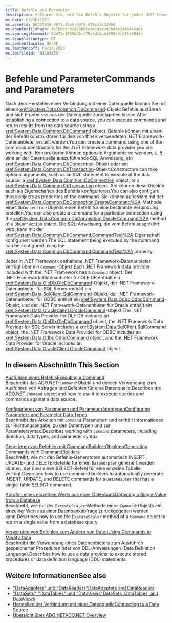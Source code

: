 ```yaml
---
title: Befehle und Parameter
description: Erfahren Sie, wie Sie Befehls Objekte für jeden .NET Framework Datenanbieter verwenden, um Befehle auszuführen und Ergebnisse aus einer Datenquelle zurückzugeben.
ms.date: 03/30/2017
ms.assetid: b623f810-d871-49a5-b0f5-078cc3c34db6
ms.openlocfilehash: fb7b86dc3c826805e0e1dcec4764be2e484ec40b
ms.sourcegitcommit: 5b475c1855b32cf78d2d1bbb4295e4c236f39464
ms.translationtype: MT
ms.contentlocale: de-DE
ms.lasthandoff: 09/24/2020
ms.locfileid: "91203825"
---
```

# <a name="commands-and-parameters"></a><span data-ttu-id="5e27a-103">Befehle und Parameter</span><span class="sxs-lookup"><span data-stu-id="5e27a-103">Commands and Parameters</span></span>

<span data-ttu-id="5e27a-104">Nach dem Herstellen einer Verbindung mit einer Datenquelle können Sie mit einem <xref:System.Data.Common.DbCommand>-Objekt Befehle ausführen und sich Ergebnisse aus der Datenquelle zurückgeben lassen.</span><span class="sxs-lookup"><span data-stu-id="5e27a-104">After establishing a connection to a data source, you can execute commands and return results from the data source using a <xref:System.Data.Common.DbCommand> object.</span></span> <span data-ttu-id="5e27a-105">Befehle können mit einem der Befehlskonstruktoren für den von Ihnen verwendeten .NET Framework-Datenanbieter erstellt werden.</span><span class="sxs-lookup"><span data-stu-id="5e27a-105">You can create a command using one of the command constructors for the .NET Framework data provider you are working with.</span></span> <span data-ttu-id="5e27a-106">Konstruktoren können optionale Argumente verwenden, z. B. eine an der Datenquelle auszuführende SQL-Anweisung, ein <xref:System.Data.Common.DbConnection>-Objekt oder ein <xref:System.Data.Common.DbTransaction>-Objekt.</span><span class="sxs-lookup"><span data-stu-id="5e27a-106">Constructors can take optional arguments, such as an SQL statement to execute at the data source, a <xref:System.Data.Common.DbConnection> object, or a <xref:System.Data.Common.DbTransaction> object.</span></span> <span data-ttu-id="5e27a-107">Sie können diese Objekte auch als Eigenschaften des Befehls konfigurieren.</span><span class="sxs-lookup"><span data-stu-id="5e27a-107">You can also configure those objects as properties of the command.</span></span> <span data-ttu-id="5e27a-108">Sie können außerdem mit der <xref:System.Data.Common.DbConnection.CreateCommand%2A>-Methode eines `DbConnection`-Objekts einen Befehl für eine bestimmte Verbindung erstellen.</span><span class="sxs-lookup"><span data-stu-id="5e27a-108">You can also create a command for a particular connection using the <xref:System.Data.Common.DbConnection.CreateCommand%2A> method of a `DbConnection` object.</span></span> <span data-ttu-id="5e27a-109">Die SQL-Anweisung, die vom Befehl ausgeführt wird, kann mit der <xref:System.Data.Common.DbCommand.CommandText%2A>-Eigenschaft konfiguriert werden.</span><span class="sxs-lookup"><span data-stu-id="5e27a-109">The SQL statement being executed by the command can be configured using the <xref:System.Data.Common.DbCommand.CommandText%2A> property.</span></span>  
  
 <span data-ttu-id="5e27a-110">Jeder in .NET Framework enthaltene .NET Framework-Datenanbieter verfügt über ein `Command`-Objekt.</span><span class="sxs-lookup"><span data-stu-id="5e27a-110">Each .NET Framework data provider included with the .NET Framework has a `Command` object.</span></span> <span data-ttu-id="5e27a-111">Der .NET Framework-Datenanbieter für OLE DB enthält ein <xref:System.Data.OleDb.OleDbCommand>-Objekt, der .NET Framework-Datenanbieter für SQL Server enthält ein <xref:System.Data.SqlClient.SqlCommand>-Objekt, der .NET Framework-Datenanbieter für ODBC enthält ein <xref:System.Data.Odbc.OdbcCommand>-Objekt, und der .NET Framework-Datenanbieter für Oracle enthält ein <xref:System.Data.OracleClient.OracleCommand>-Objekt.</span><span class="sxs-lookup"><span data-stu-id="5e27a-111">The .NET Framework Data Provider for OLE DB includes an <xref:System.Data.OleDb.OleDbCommand> object, the .NET Framework Data Provider for SQL Server includes a <xref:System.Data.SqlClient.SqlCommand> object, the .NET Framework Data Provider for ODBC includes an <xref:System.Data.Odbc.OdbcCommand> object, and the .NET Framework Data Provider for Oracle includes an <xref:System.Data.OracleClient.OracleCommand> object.</span></span>  
  
## <a name="in-this-section"></a><span data-ttu-id="5e27a-112">In diesem Abschnitt</span><span class="sxs-lookup"><span data-stu-id="5e27a-112">In This Section</span></span>  

 [<span data-ttu-id="5e27a-113">Ausführen eines Befehls</span><span class="sxs-lookup"><span data-stu-id="5e27a-113">Executing a Command</span></span>](executing-a-command.md)  
 <span data-ttu-id="5e27a-114">Beschreibt das ADO.NET-`Command`-Objekt und dessen Verwendung zum Ausführen von Abfragen und Befehlen für eine Datenquelle.</span><span class="sxs-lookup"><span data-stu-id="5e27a-114">Describes the ADO.NET `Command` object and how to use it to execute queries and commands against a data source.</span></span>  
  
 [<span data-ttu-id="5e27a-115">Konfigurieren von Parametern und Parameterdatentypen</span><span class="sxs-lookup"><span data-stu-id="5e27a-115">Configuring Parameters and Parameter Data Types</span></span>](configuring-parameters-and-parameter-data-types.md)  
 <span data-ttu-id="5e27a-116">Beschreibt das Arbeiten mit `Command`-Parametern und enthält Informationen zur Richtungsangabe, zu den Datentypen und zur Parametersyntax.</span><span class="sxs-lookup"><span data-stu-id="5e27a-116">Describes working with `Command` parameters, including direction, data types, and parameter syntax.</span></span>  
  
 [<span data-ttu-id="5e27a-117">Generieren von Befehlen mit CommandBuilder-Objekten</span><span class="sxs-lookup"><span data-stu-id="5e27a-117">Generating Commands with CommandBuilders</span></span>](generating-commands-with-commandbuilders.md)  
 <span data-ttu-id="5e27a-118">Beschreibt, wie mit den Befehls-Generatoren automatisch INSERT-, UPDATE- und DELETE-Befehle für einen `DataAdapter` generiert werden können, der über einen SELECT-Befehl für eine einzelne Tabelle verfügt.</span><span class="sxs-lookup"><span data-stu-id="5e27a-118">Describes how to use command builders to automatically generate INSERT, UPDATE, and DELETE commands for a `DataAdapter` that has a single-table SELECT command.</span></span>  
  
 [<span data-ttu-id="5e27a-119">Abrufen eines einzelnen Werts aus einer Datenbank</span><span class="sxs-lookup"><span data-stu-id="5e27a-119">Obtaining a Single Value from a Database</span></span>](obtaining-a-single-value-from-a-database.md)  
 <span data-ttu-id="5e27a-120">Beschreibt, wie mit der `ExecuteScalar`-Methode eines `Command`-Objekts ein einzelner Wert aus einer Datenbankabfrage zurückgegeben werden kann.</span><span class="sxs-lookup"><span data-stu-id="5e27a-120">Describes how to use the `ExecuteScalar` method of a `Command` object to return a single value from a database query.</span></span>  
  
 [<span data-ttu-id="5e27a-121">Verwenden von Befehlen zum Ändern von Daten</span><span class="sxs-lookup"><span data-stu-id="5e27a-121">Using Commands to Modify Data</span></span>](using-commands-to-modify-data.md)  
 <span data-ttu-id="5e27a-122">Beschreibt die Verwendung eines Datenanbieters zum Ausführen gespeicherter Prozeduren oder von DDL-Anweisungen (Data Definition Language).</span><span class="sxs-lookup"><span data-stu-id="5e27a-122">Describes how to use a data provider to execute stored procedures or data definition language (DDL) statements.</span></span>  
  
## <a name="see-also"></a><span data-ttu-id="5e27a-123">Weitere Informationen</span><span class="sxs-lookup"><span data-stu-id="5e27a-123">See also</span></span>

- [<span data-ttu-id="5e27a-124">"DataAdapters" und "DataReaders"</span><span class="sxs-lookup"><span data-stu-id="5e27a-124">DataAdapters and DataReaders</span></span>](dataadapters-and-datareaders.md)
- [<span data-ttu-id="5e27a-125">"DataSets", "DataTables" und "DataViews"</span><span class="sxs-lookup"><span data-stu-id="5e27a-125">DataSets, DataTables, and DataViews</span></span>](./dataset-datatable-dataview/index.md)
- [<span data-ttu-id="5e27a-126">Herstellen der Verbindung mit einer Datenquelle</span><span class="sxs-lookup"><span data-stu-id="5e27a-126">Connecting to a Data Source</span></span>](connecting-to-a-data-source.md)
- [<span data-ttu-id="5e27a-127">Übersicht über ADO.NET</span><span class="sxs-lookup"><span data-stu-id="5e27a-127">ADO.NET Overview</span></span>](ado-net-overview.md)
